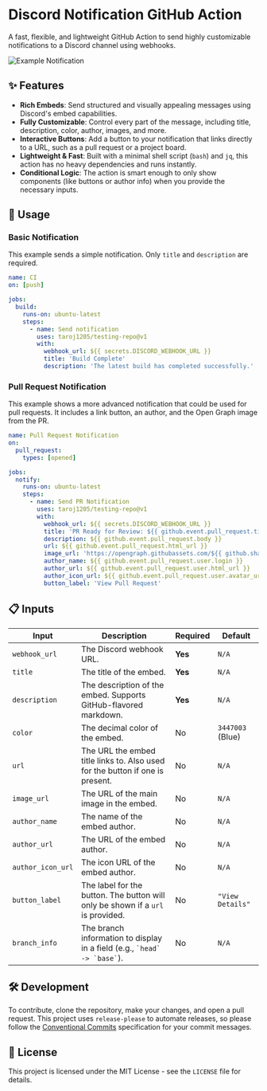 # Discord Notification GitHub Action

A fast, flexible, and lightweight GitHub Action to send highly customizable notifications to a Discord channel using webhooks.

![Example Notification](https://github.com/user-attachments/assets/e49e2f59-bc10-4554-9b2d-867870370488)

## ✨ Features

- **Rich Embeds**: Send structured and visually appealing messages using Discord's embed capabilities.
- **Fully Customizable**: Control every part of the message, including title, description, color, author, images, and more.
- **Interactive Buttons**: Add a button to your notification that links directly to a URL, such as a pull request or a project board.
- **Lightweight & Fast**: Built with a minimal shell script (`bash`) and `jq`, this action has no heavy dependencies and runs instantly.
- **Conditional Logic**: The action is smart enough to only show components (like buttons or author info) when you provide the necessary inputs.

## 📖 Usage

### Basic Notification

This example sends a simple notification. Only `title` and `description` are required.

```yaml
name: CI
on: [push]

jobs:
  build:
    runs-on: ubuntu-latest
    steps:
      - name: Send notification
        uses: taroj1205/testing-repo@v1
        with:
          webhook_url: ${{ secrets.DISCORD_WEBHOOK_URL }}
          title: 'Build Complete'
          description: 'The latest build has completed successfully.'
```

### Pull Request Notification

This example shows a more advanced notification that could be used for pull requests. It includes a link button, an author, and the Open Graph image from the PR.

```yaml
name: Pull Request Notification
on:
  pull_request:
    types: [opened]

jobs:
  notify:
    runs-on: ubuntu-latest
    steps:
      - name: Send PR Notification
        uses: taroj1205/testing-repo@v1
        with:
          webhook_url: ${{ secrets.DISCORD_WEBHOOK_URL }}
          title: 'PR Ready for Review: ${{ github.event.pull_request.title }}'
          description: ${{ github.event.pull_request.body }}
          url: ${{ github.event.pull_request.html_url }}
          image_url: 'https://opengraph.githubassets.com/${{ github.sha }}/${{ github.repository }}/pull/${{ github.event.pull_request.number }}'
          author_name: ${{ github.event.pull_request.user.login }}
          author_url: ${{ github.event.pull_request.user.html_url }}
          author_icon_url: ${{ github.event.pull_request.user.avatar_url }}
          button_label: 'View Pull Request'
```

## 📋 Inputs

| Input           | Description                                                                    | Required | Default             |
| --------------- | ------------------------------------------------------------------------------ | -------- | ------------------- |
| `webhook_url`   | The Discord webhook URL.                                                       | **Yes**  | `N/A`               |
| `title`         | The title of the embed.                                                        | **Yes**  | `N/A`               |
| `description`   | The description of the embed. Supports GitHub-flavored markdown.               | **Yes**  | `N/A`               |
| `color`         | The decimal color of the embed.                                                | No       | `3447003` (Blue)    |
| `url`           | The URL the embed title links to. Also used for the button if one is present.  | No       | `N/A`               |
| `image_url`     | The URL of the main image in the embed.                                        | No       | `N/A`               |
| `author_name`   | The name of the embed author.                                                  | No       | `N/A`               |
| `author_url`    | The URL of the embed author.                                                   | No       | `N/A`               |
| `author_icon_url`| The icon URL of the embed author.                                              | No       | `N/A`               |
| `button_label`  | The label for the button. The button will only be shown if a `url` is provided. | No       | `"View Details"`    |
| `branch_info`   | The branch information to display in a field (e.g., `` `head` -> `base` ``).      | No       | `N/A`               |

## 🛠️ Development

To contribute, clone the repository, make your changes, and open a pull request. This project uses `release-please` to automate releases, so please follow the [Conventional Commits](https://www.conventionalcommits.org/en/v1.0.0/) specification for your commit messages.

## 📄 License

This project is licensed under the MIT License - see the `LICENSE` file for details.
